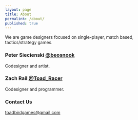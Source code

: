 ```yaml
---
layout: page
title: About
permalink: /about/
published: true
---
```


We are game designers focused on single-player, match based, tactics/strategy games.

### Peter Siecienski [@beosnook](https://twitter.com/beosnook)

Codesigner and artist.

### Zach Rail [@Toad_Racer](https://twitter.com/Toad_Racer)

Codesigner and programmer.

### Contact Us

[toadbirdgames@gmail.com](mailto:toadbirdgames@gmail.com)

